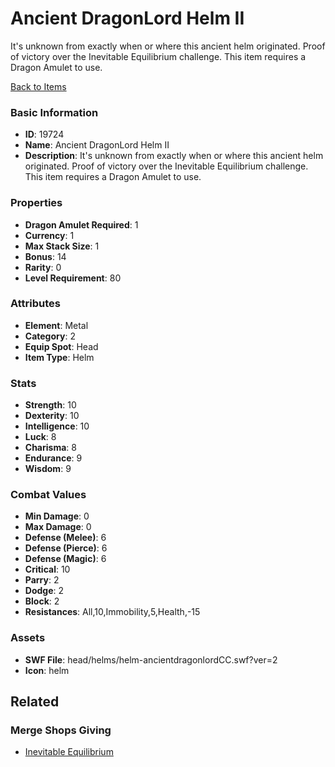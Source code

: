 # Ancient DragonLord Helm II

It's unknown from exactly when or where this ancient helm originated. Proof of victory over the Inevitable Equilibrium challenge. This item requires a Dragon Amulet to use.

[Back to Items](../items.md)

### Basic Information

- **ID**: 19724
- **Name**: Ancient DragonLord Helm II
- **Description**: It&#039;s unknown from exactly when or where this ancient helm originated. Proof of victory over the Inevitable Equilibrium challenge. This item requires a Dragon Amulet to use.

### Properties

- **Dragon Amulet Required**: 1
- **Currency**: 1
- **Max Stack Size**: 1
- **Bonus**: 14
- **Rarity**: 0
- **Level Requirement**: 80

### Attributes

- **Element**: Metal
- **Category**: 2
- **Equip Spot**: Head
- **Item Type**: Helm

### Stats

- **Strength**: 10
- **Dexterity**: 10
- **Intelligence**: 10
- **Luck**: 8
- **Charisma**: 8
- **Endurance**: 9
- **Wisdom**: 9

### Combat Values

- **Min Damage**: 0
- **Max Damage**: 0
- **Defense (Melee)**: 6
- **Defense (Pierce)**: 6
- **Defense (Magic)**: 6
- **Critical**: 10
- **Parry**: 2
- **Dodge**: 2
- **Block**: 2
- **Resistances**: All,10,Immobility,5,Health,-15

### Assets

- **SWF File**: head/helms/helm-ancientdragonlordCC.swf?ver=2
- **Icon**: helm

## Related

### Merge Shops Giving

- [Inevitable Equilibrium](../merge-shops/322-inevitable-equilibrium.md)

